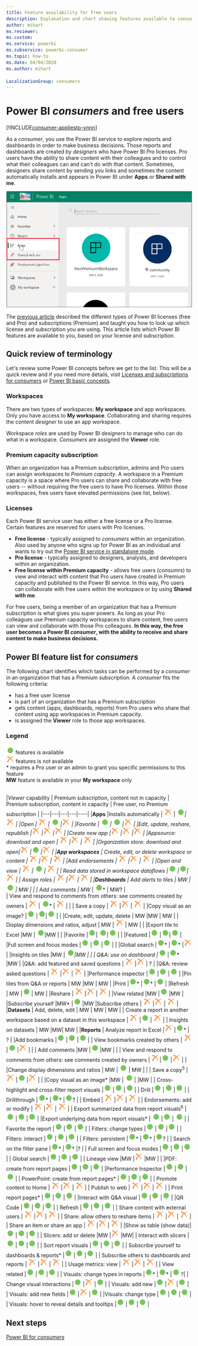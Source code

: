 ```yaml
---
title: Feature availability for free users
description: Explanation and chart showing features available to consumers and free users.
author: mihart
ms.reviewer:  
ms.custom:  
ms.service: powerbi
ms.subservice: powerbi-consumer
ms.topic: how-to
ms.date: 04/04/2020
ms.author: mihart

LocalizationGroup: consumers
---
```


# Power BI *consumers* and free users

[!INCLUDE[consumer-appliesto-ynnn](../includes/consumer-appliesto-ynnn.md)]

As a *consumer*, you use the Power BI service to explore reports and dashboards in order to make business decisions. Those reports and dashboards are created by *designers* who have Power BI *Pro* licenses. Pro users have the ability to share content with their colleagues and to control what their colleagues can and can't do with that content. Sometimes, designers share content by sending you links and sometimes the content automatically installs and appears in Power BI under **Apps** or **Shared with me**.

![Power BI navigation pane](media/end-user-features/power-bi-share.png)

The [previous article](end-user-license.md) described the different types of Power BI licenses (free and Pro) and subscriptions (Premium) and taught you how to look up which license and subscription you are using. This article lists which Power BI features are available to you, based on your license and subscription.   

<art>

## Quick review of terminology
Let's review some Power BI concepts before we get to the list. This will be a quick review and if you need more details, visit [Licenses and subscriptions for consumers](end-user-license.md) or [Power BI basic concepts](end-user-basic-concepts.md).

### Workspaces
There are two types of workspaces: **My workspace** and app workspaces. Only you have access to **My workspace**. Collaborating and sharing requires the content *designer* to use an app workspace. 

Workspace *roles* are used by Power BI *designers* to manage who can do what in a workspace. *Consumers* are assigned the **Viewer** role. 

### Premium capacity subscription
When an organization has a Premium subscription, admins and Pro users can assign workspaces to *Premium capacity*. A workspace in a Premium capacity is a space where Pro users can share and collaborate with free users -- without requiring the free users to have Pro licenses. Within those workspaces, free users have elevated permissions (see list, below). 

### Licenses 
Each Power BI service user has either a free license or a Pro license. Certain features are reserved for users with Pro licenses.

- **Free license** - typically assigned to *consumers* within an organization. Also used by anyone who signs up for Power BI as an individual and wants to try out the [Power BI service in standalone mode](../service-self-service-signup-for-power-bi.md).  
- **Pro license** - typically assigned to designers, analysts, and developers within an organization.   
- **Free license within Premium capacity** - allows free users (*consumrs*) to view and interact with content that Pro users have created in Premium capacity and published to the Power BI service. In this way, Pro users can collaborate with free users within the workspace or by using **Shared with me**.

For free users, being a member of an organization that has a Premium subscription is what gives you super powers. As long as your Pro colleagues use Premium capacity workspaces to share content, free users can view and collaborate with those Pro colleagues.  **In this way, the free user becomes a Power BI *consumer*, with the ability to receive and share content to make business decisions.** 

## Power BI feature list for *consumers*
The following chart identifies which tasks can be performed by a *consumer* in an organization that has a Premium subscription. A *consumer* fits the following criteria:

- has a free user license
- is part of an organization that has a Premium subscription
- gets content (apps, dashboards, reports) from Pro users who share that content using app workspaces in Premium capacity.
- is assigned the **Viewer** role to those app workspaces. 

### Legend
![green dot](media/end-user-license/power-bi-green-dot.png)  features is available    
![orange x](media/end-user-features/orange-x.png)  features is not available    
 \* requires a Pro user or an admin to grant you specific permissions to this feature    
 **MW** feature is available in your **My workspace** only    
 <br>



|*Viewer* capability   | Premium subscription, content not in capacity     | Premium subscription, content in capacity  | Free user, no Premium subscription | 
|---|---|---|---|----|
|**Apps** 
|Installs automatically | ![orange x](media/end-user-features/orange-x.png) | ![green dot](media/end-user-license/power-bi-green-dot.png)*| ![orange x](media/end-user-features/orange-x.png) |
|Open | ![orange x](media/end-user-features/orange-x.png) | ![green dot](media/end-user-license/power-bi-green-dot.png) |![orange x](media/end-user-features/orange-x.png) | 
|Favorite | ![green dot](media/end-user-license/power-bi-green-dot.png) | ![green dot](media/end-user-license/power-bi-green-dot.png) |![orange x](media/end-user-features/orange-x.png)  |
 |Edit, update, reshare, republish |![orange x](media/end-user-features/orange-x.png)  |![orange x](media/end-user-features/orange-x.png)  |![orange x](media/end-user-features/orange-x.png)  |
 |Create new app |![orange x](media/end-user-features/orange-x.png)  |![orange x](media/end-user-features/orange-x.png)  |![orange x](media/end-user-features/orange-x.png)  |
 |Appsource: download and open | ![orange x](media/end-user-features/orange-x.png)  |![orange x](media/end-user-features/orange-x.png) | ![orange x](media/end-user-features/orange-x.png) | 
|Organization store: download and open|![orange x](media/end-user-features/orange-x.png)  |![green dot](media/end-user-license/power-bi-green-dot.png) |![orange x](media/end-user-features/orange-x.png) |
 |**App workspaces**
| Create, edit, or delete workspace or content  | ![orange x](media/end-user-features/orange-x.png)  |![orange x](media/end-user-features/orange-x.png) | ![orange x](media/end-user-features/orange-x.png) | 
|Add endorsements | ![orange x](media/end-user-features/orange-x.png)  |![orange x](media/end-user-features/orange-x.png) | ![orange x](media/end-user-features/orange-x.png) | 
|Open and view  |  ![orange x](media/end-user-features/orange-x.png) |  ![green dot](media/end-user-license/power-bi-green-dot.png)  | ![orange x](media/end-user-features/orange-x.png) |
| Read data stored in workspace dataflows |![green dot](media/end-user-license/power-bi-green-dot.png) |![green dot](media/end-user-license/power-bi-green-dot.png)|![orange x](media/end-user-features/orange-x.png) | 
| Assign roles | ![orange x](media/end-user-features/orange-x.png)  |![orange x](media/end-user-features/orange-x.png) | ![orange x](media/end-user-features/orange-x.png) |
|**Dashboards**
| Add alerts to tiles  |  MW |  ![green dot](media/end-user-license/power-bi-green-dot.png)  | MW |  |
|  Add comments   |  MW* |  ![green dot](media/end-user-license/power-bi-green-dot.png)*  | MW? |  
| View and respond to comments from others: see comments created by owners  |  ![orange x](media/end-user-features/orange-x.png) |  ![green dot](media/end-user-license/power-bi-green-dot.png)*  | ![orange x](media/end-user-features/orange-x.png) |  |
| Save a copy | ![orange x](media/end-user-features/orange-x.png)  |![orange x](media/end-user-features/orange-x.png) | ![orange x](media/end-user-features/orange-x.png) | 
|Copy visual as an image? |![green dot](media/end-user-license/power-bi-green-dot.png) |![green dot](media/end-user-license/power-bi-green-dot.png)|![green dot](media/end-user-license/power-bi-green-dot.png) | |
|Create, edit, update, delete | MW |MW | MW | 
| Display dimensions and ratios, adjust   | MW  | ![green dot](media/end-user-features/orange-x.png) | MW  |   |
|Export tile to Excel |MW | ![green dot](media/end-user-license/power-bi-green-dot.png)|MW | |
|Favorite |![green dot](media/end-user-license/power-bi-green-dot.png)| ![green dot](media/end-user-license/power-bi-green-dot.png)|![green dot](media/end-user-license/power-bi-green-dot.png) | |
|Featured |![green dot](media/end-user-license/power-bi-green-dot.png) |![green dot](media/end-user-license/power-bi-green-dot.png)|![green dot](media/end-user-license/power-bi-green-dot.png) |
|Full screen and focus modes |![green dot](media/end-user-license/power-bi-green-dot.png) |![green dot](media/end-user-license/power-bi-green-dot.png) |![green dot](media/end-user-license/power-bi-green-dot.png) | |
|Global search |![green dot](media/end-user-license/power-bi-green-dot.png)* |![green dot](media/end-user-license/power-bi-green-dot.png)* |![orange x](media/end-user-features/orange-x.png) | 
|Insights on tiles |MW     | ![green dot](media/end-user-license/power-bi-green-dot.png)*|MW | |
|  Q&A: use on dashboard  |![green dot](media/end-user-license/power-bi-green-dot.png)* |![green dot](media/end-user-license/power-bi-green-dot.png)* |MW |
|Q&A: add featured and saved questions | ![orange x](media/end-user-features/orange-x.png)  |![orange x](media/end-user-features/orange-x.png) | ? | 
|Q&A: review asked questions | ![orange x](media/end-user-features/orange-x.png)  |![orange x](media/end-user-features/orange-x.png) | ![orange x](media/end-user-features/orange-x.png) | 
|Performance inspector |![green dot](media/end-user-license/power-bi-green-dot.png) |![green dot](media/end-user-license/power-bi-green-dot.png) |![green dot](media/end-user-license/power-bi-green-dot.png) | 
|Pin tiles from Q&A or reports | MW |MW | MW | 
|Print |![green dot](media/end-user-license/power-bi-green-dot.png)* |![green dot](media/end-user-license/power-bi-green-dot.png)* |![green dot](media/end-user-license/power-bi-green-dot.png) |
|Refresh | MW |![green dot](media/end-user-license/power-bi-green-dot.png) | MW |
|Reshare | ![orange x](media/end-user-features/orange-x.png)  |![orange x](media/end-user-features/orange-x.png) | ![orange x](media/end-user-features/orange-x.png) | 
|View related |MW |![green dot](media/end-user-license/power-bi-green-dot.png) |MW |
|Subscribe yourself |MW* |![green dot](media/end-user-license/power-bi-green-dot.png)  |MW 
|Subscribe others | ![orange x](media/end-user-features/orange-x.png)  |![orange x](media/end-user-features/orange-x.png) | ![orange x](media/end-user-features/orange-x.png) | 
|**Datasets**
|  Add, delete, edit  |  MW  |  MW  |   MW |
| Create a report in another workspace based on a dataset in this workspace | ![orange x](media/end-user-features/orange-x.png)  |![green dot](media/end-user-license/power-bi-green-dot.png) | ![orange x](media/end-user-features/orange-x.png) | 
|  Insights on datasets  | MW  |MW| MW | 
|**Reports**
| Analyze report in Excel  |![orange x](media/end-user-features/orange-x.png) |![green dot](media/end-user-license/power-bi-green-dot.png)*  | ? |
|Add bookmarks |![green dot](media/end-user-license/power-bi-green-dot.png) |![green dot](media/end-user-license/power-bi-green-dot.png) |![green dot](media/end-user-license/power-bi-green-dot.png) |
| View bookmarks created by others  | ![orange x](media/end-user-features/orange-x.png)|![green dot](media/end-user-license/power-bi-green-dot.png)  |![orange x](media/end-user-features/orange-x.png) | |
|  Add comments   |MW |![green dot](media/end-user-license/power-bi-green-dot.png)  |MW | |
| View and respond to comments from others: see comments created by owners  | ![orange x](media/end-user-features/orange-x.png)|![green dot](media/end-user-license/power-bi-green-dot.png)  |![orange x](media/end-user-features/orange-x.png) | |
|Change display dimensions and ratios   | MW  | ![green dot](media/end-user-license/power-bi-green-dot.png)  | MW  |   |
| Save a copy<sup>5</sup> |![orange x](media/end-user-features/orange-x.png) |![green dot](media/end-user-license/power-bi-green-dot.png)  |![orange x](media/end-user-features/orange-x.png) | |
|Copy visual as an image* |MW | ![green dot](media/end-user-license/power-bi-green-dot.png) | |MW |
| Cross-highlight and cross-filter report visuals   |![green dot](media/end-user-license/power-bi-green-dot.png) |![green dot](media/end-user-license/power-bi-green-dot.png)  |![green dot](media/end-user-license/power-bi-green-dot.png)  | 
|  Drill   |![green dot](media/end-user-license/power-bi-green-dot.png)  |![green dot](media/end-user-license/power-bi-green-dot.png)  |![green dot](media/end-user-license/power-bi-green-dot.png)  | 
| Drillthrough |![green dot](media/end-user-license/power-bi-green-dot.png)* |![green dot](media/end-user-license/power-bi-green-dot.png)* |![green dot](media/end-user-license/power-bi-green-dot.png)? |
|  Embed | ![orange x](media/end-user-features/orange-x.png)  |![orange x](media/end-user-features/orange-x.png) | ![orange x](media/end-user-features/orange-x.png) | 
|  Endorsements: add or modify | ![orange x](media/end-user-features/orange-x.png)  |![orange x](media/end-user-features/orange-x.png) | ![orange x](media/end-user-features/orange-x.png) | 
|  Export summarized data from report visuals<sup>6</sup>  |![green dot](media/end-user-license/power-bi-green-dot.png) |![green dot](media/end-user-license/power-bi-green-dot.png) |![green dot](media/end-user-license/power-bi-green-dot.png) |
|Export underlying data from report visuals* | ![green dot](media/end-user-license/power-bi-green-dot.png) |![green dot](media/end-user-license/power-bi-green-dot.png)  | ![green dot](media/end-user-license/power-bi-green-dot.png) | 
|  Favorite the report  |![green dot](media/end-user-license/power-bi-green-dot.png) |![green dot](media/end-user-license/power-bi-green-dot.png) |![green dot](media/end-user-license/power-bi-green-dot.png) |
|  Filters: change types  |![green dot](media/end-user-license/power-bi-green-dot.png) |![green dot](media/end-user-license/power-bi-green-dot.png) |![green dot](media/end-user-license/power-bi-green-dot.png) |
|  Filters: interact   |![green dot](media/end-user-license/power-bi-green-dot.png) |![green dot](media/end-user-license/power-bi-green-dot.png) |![green dot](media/end-user-license/power-bi-green-dot.png) |
|  Filters: persistent  |![green dot](media/end-user-license/power-bi-green-dot.png)* |![green dot](media/end-user-license/power-bi-green-dot.png)* |![green dot](media/end-user-license/power-bi-green-dot.png)? |
| Search on the filter pane |![green dot](media/end-user-license/power-bi-green-dot.png)* |![green dot](media/end-user-license/power-bi-green-dot.png)* |? |
| Full screen and focus modes   |![green dot](media/end-user-license/power-bi-green-dot.png) |![green dot](media/end-user-license/power-bi-green-dot.png) |![green dot](media/end-user-license/power-bi-green-dot.png) |
|  Global search  |![green dot](media/end-user-license/power-bi-green-dot.png) |![green dot](media/end-user-license/power-bi-green-dot.png) |![green dot](media/end-user-license/power-bi-green-dot.png) |
| Lineage view  |MW |![orange x](media/end-user-features/orange-x.png) |MW | |
|PDF: create from report pages |![green dot](media/end-user-license/power-bi-green-dot.png) |![green dot](media/end-user-license/power-bi-green-dot.png) |![green dot](media/end-user-license/power-bi-green-dot.png) |
|Performance Inspector |![green dot](media/end-user-license/power-bi-green-dot.png) |![green dot](media/end-user-license/power-bi-green-dot.png) |![green dot](media/end-user-license/power-bi-green-dot.png) |
| PowerPoint: create from report pages*   |![green dot](media/end-user-license/power-bi-green-dot.png) |![green dot](media/end-user-license/power-bi-green-dot.png) |![green dot](media/end-user-license/power-bi-green-dot.png) |
|  Promote content to Home  | ![orange x](media/end-user-features/orange-x.png)  |![orange x](media/end-user-features/orange-x.png) | ![orange x](media/end-user-features/orange-x.png) | 
|  Publish to web  | ![orange x](media/end-user-features/orange-x.png)  |![orange x](media/end-user-features/orange-x.png) | ![orange x](media/end-user-features/orange-x.png) | 
| Print report pages* |![green dot](media/end-user-license/power-bi-green-dot.png) |![green dot](media/end-user-license/power-bi-green-dot.png) |![green dot](media/end-user-license/power-bi-green-dot.png) |
|Interact with Q&A visual |![green dot](media/end-user-license/power-bi-green-dot.png) |![green dot](media/end-user-license/power-bi-green-dot.png) |![green dot](media/end-user-license/power-bi-green-dot.png) |
|QR Code |![green dot](media/end-user-license/power-bi-green-dot.png) |![green dot](media/end-user-license/power-bi-green-dot.png) |![green dot](media/end-user-license/power-bi-green-dot.png) |
|  Refresh  |![green dot](media/end-user-license/power-bi-green-dot.png) |![green dot](media/end-user-license/power-bi-green-dot.png) |![green dot](media/end-user-license/power-bi-green-dot.png) |
|  Share content with external users  | ![orange x](media/end-user-features/orange-x.png)  |![orange x](media/end-user-features/orange-x.png) | ![orange x](media/end-user-features/orange-x.png) | 
| Share: allow others to reshare items | ![orange x](media/end-user-features/orange-x.png)  |![orange x](media/end-user-features/orange-x.png) | ![orange x](media/end-user-features/orange-x.png) | 
| Share an item or share an app | ![orange x](media/end-user-features/orange-x.png)  |![orange x](media/end-user-features/orange-x.png) | ![orange x](media/end-user-features/orange-x.png) | 
|Show as table (show data)|![green dot](media/end-user-license/power-bi-green-dot.png) |![green dot](media/end-user-license/power-bi-green-dot.png) |![green dot](media/end-user-license/power-bi-green-dot.png) |
|  Slicers: add or delete  |MW |![orange x](media/end-user-features/orange-x.png) |MW|
| Interact with slicers |![green dot](media/end-user-license/power-bi-green-dot.png) |![green dot](media/end-user-license/power-bi-green-dot.png) |![green dot](media/end-user-license/power-bi-green-dot.png) |
|  Sort report visuals  |![green dot](media/end-user-license/power-bi-green-dot.png) |![green dot](media/end-user-license/power-bi-green-dot.png) |![green dot](media/end-user-license/power-bi-green-dot.png) |
|  Subscribe yourself to dashboards & reports* |![green dot](media/end-user-license/power-bi-green-dot.png) |![green dot](media/end-user-license/power-bi-green-dot.png) |![green dot](media/end-user-license/power-bi-green-dot.png) |
|  Subscribe others to dashboards and reports  | ![orange x](media/end-user-features/orange-x.png)  |![orange x](media/end-user-features/orange-x.png) | ![orange x](media/end-user-features/orange-x.png) | 
| Usage metrics: view | ![orange x](media/end-user-features/orange-x.png)  |![orange x](media/end-user-features/orange-x.png) | ![orange x](media/end-user-features/orange-x.png) | 
|  View related |![green dot](media/end-user-license/power-bi-green-dot.png) |![green dot](media/end-user-license/power-bi-green-dot.png) |![green dot](media/end-user-license/power-bi-green-dot.png) |
|  Visuals: change types in reports  |![green dot](media/end-user-license/power-bi-green-dot.png)* |![green dot](media/end-user-license/power-bi-green-dot.png)* |![green dot](media/end-user-license/power-bi-green-dot.png) ?|
|  Change visual interactions  |![green dot](media/end-user-license/power-bi-green-dot.png)  |![orange x](media/end-user-features/orange-x.png) |![green dot](media/end-user-license/power-bi-green-dot.png)  | 
|  Visuals: add new  |![green dot](media/end-user-license/power-bi-green-dot.png)  |![orange x](media/end-user-features/orange-x.png) |![green dot](media/end-user-license/power-bi-green-dot.png)  | 
|  Visuals: add new fields  |![green dot](media/end-user-license/power-bi-green-dot.png)  |![orange x](media/end-user-features/orange-x.png) |![green dot](media/end-user-license/power-bi-green-dot.png)  | 
|Visuals: change type |![green dot](media/end-user-license/power-bi-green-dot.png) |![green dot](media/end-user-license/power-bi-green-dot.png) |![green dot](media/end-user-license/power-bi-green-dot.png) |
| Visuals: hover to reveal details and tooltips  |![green dot](media/end-user-license/power-bi-green-dot.png) |![green dot](media/end-user-license/power-bi-green-dot.png) |![green dot](media/end-user-license/power-bi-green-dot.png) |



<!--1. ???Viewers can share items in a workspace if they have Reshare permissions.


5.?? Viewers can only view content and can't export underlying data or analyze in Excel for any workspace datasets -->




## Next steps
[Power BI for *consumers*](end-user-consumer.md)    
